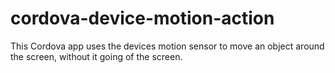 # cordova-device-motion-action
This Cordova app uses the devices motion sensor to move an object around the screen, without it going of the screen.
